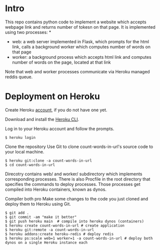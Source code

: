 # Intro

This repo contains python code to implement a website which accepts webpage link and returns number of tokesn on that page. It is implemented using two processes:
* 
* web: a web server implemented in Flask, which prompts for the html link, calls a background worker which computes number of words on that page
* worker: a background process which accepts html link and computes number of words on the page, located at that link

Note that web and worker processes communicate via Heroku managed reddis queue.



# Deployment on Heroku

Create Heroku [account](https://signup.heroku.com/), if you do not have one yet.

Download and install the [Heroku CLI](https://devcenter.heroku.com/articles/heroku-command-line).

Log in to your Heroku account and follow the prompts.
```
$ heroku login
```

Clone the repository
Use Git to clone count-words-in-url's source code to your local machine.
```
$ heroku git:clone -a count-words-in-url
$ cd count-words-in-url
```

Direcotry contains web/ and worker/ subdirectory which implements corresponding processes. There is also Procfile in the root directory that specifies the commands to deploy processes. Those processes get compiled into Heroku containers, known as dynos.

Compiler both pro
Make some changes to the code you just cloned and deploy them to Heroku using Git.
```
$ git add .
$ git commit -am "make it better"
$ git push heroku main  # compile into heroku dynos (containers)
$ heroku create count-words-in-url # create application
$ heroku git:remote -a count-words-in-url
$ heroku addons:create heroku-redis # deploy redis
$ heroku ps:scale web=1 worker=1 -a count-words-in-url # deploy both dynos on a single Heroku instance each
```

